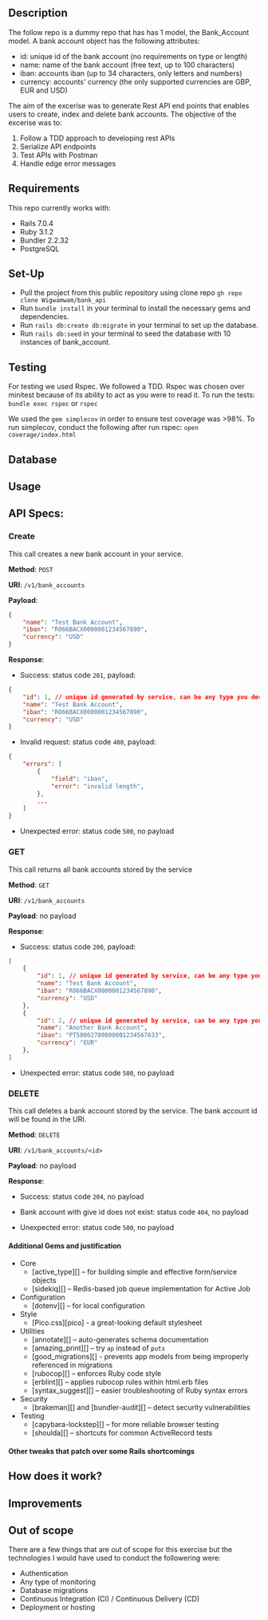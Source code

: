 ## Description

The follow repo  is a dummy repo that has has 1 model, the Bank_Account model. A bank account object has the following attributes:

* id: unique id of the bank account (no requirements on type or length)
* name: name of the bank account (free text, up to 100 characters)
* iban: accounts iban (up to 34 characters, only letters and numbers)
* currency: accounts' currency (the only supported currencies are GBP, EUR and USD)

The aim of the excerise was to generate Rest API end points that enables users to create, index and delete bank accounts. The objective of the excerise was to:

1. Follow a TDD approach to developing rest APIs
2. Serialize API endpoints
3. Test APIs with Postman
4. Handle edge error messages

## Requirements

This repo currently works with:

* Rails 7.0.4
* Ruby 3.1.2
* Bundler 2.2.32
* PostgreSQL

## Set-Up

- Pull the project from this public repository using clone repo `gh repo clone Wigwamwam/bank_api`
- Run `bundle install` in your terminal to install the necessary gems and dependencies.
- Run `rails db:create db:migrate` in your terminal to set up the database.
- Run `rails db:seed` in your terminal to seed the database with 10 instances of bank_account.

## Testing
<!-- Outline justfication for Rspec -->
For testing we used Rspec. We followed a TDD. Rspec was chosen over minitest because of its ability to act as you were to read it. To run the tests:
`bundle exec rspec`
or
`rspec`

We used the `gem simplecov` in order to ensure test coverage was >98%. To run simplecov, conduct the following after run rspec:
`open coverage/index.html`
<!-- insert test coverage picture -->

## Database
<!-- Outline justfication for PostgresSQL -->

## Usage
<!-- Outline postman usage and outcome -->

## API Specs:
### Create

This call creates a new bank account in your service.

__Method__: `POST`

__URI__: `/v1/bank_accounts`

__Payload__:

```json
{
    "name": "Test Bank Account",
    "iban": "RO66BACX0000001234567890",
    "currency": "USD"
}
```

__Response__:

* Success: status code `201`, payload:

```json
{
    "id": 1, // unique id generated by service, can be any type you decide
    "name": "Test Bank Account",
    "iban": "RO66BACX0000001234567890",
    "currency": "USD"
}
```

* Invalid request: status code `400`, payload:

```json
{
    "errors": [
        {
            "field": "iban",
            "error": "invalid length",
        },
        ...
    ]
}
```

* Unexpected error: status code `500`, no payload


### GET

This call returns all bank accounts stored by the service

__Method__: `GET`

__URI__: `/v1/bank_accounts`

__Payload__: no payload

__Response__:

* Success: status code `200`, payload:

```json
[
    {
        "id": 1, // unique id generated by service, can be any type you decide
        "name": "Test Bank Account",
        "iban": "RO66BACX0000001234567890",
        "currency": "USD"
    },
    {
        "id": 2, // unique id generated by service, can be any type you decide
        "name": "Another Bank Account",
        "iban": "PT50002700000001234567833",
        "currency": "EUR"
    },
]
```

* Unexpected error: status code `500`, no payload


### DELETE

This call deletes a bank account stored by the service. The bank account id will be found in the URI.

__Method__: `DELETE`

__URI__: `/v1/bank_accounts/<id>`

__Payload__: no payload

__Response__:

* Success: status code `204`, no payload

* Bank account with give id does not exist: status code `404`, no payload

* Unexpected error: status code `500`, no payload


#### Additional Gems and justification

* Core
    * [active_type][] – for building simple and effective form/service objects
    * [sidekiq][] – Redis-based job queue implementation for Active Job
* Configuration
    * [dotenv][] – for local configuration
* Style
    * [Pico.css][pico] - a great-looking default stylesheet
* Utilities
    * [annotate][] – auto-generates schema documentation
    * [amazing_print][] – try `ap` instead of `puts`
    * [good_migrations][] - prevents app models from being improperly referenced in migrations
    * [rubocop][] – enforces Ruby code style
    * [erblint][] – applies rubocop rules within html.erb files
    * [syntax_suggest][] – easier troubleshooting of Ruby syntax errors
* Security
    * [brakeman][] and [bundler-audit][] – detect security vulnerabilities
* Testing
    * [capybara-lockstep][] – for more reliable browser testing
    * [shoulda][] – shortcuts for common ActiveRecord tests




#### Other tweaks that patch over some Rails shortcomings

## How does it work?


## Improvements


## Out of scope

There are a few things that are out of scope for this exercise but the technologies I would have used to conduct the followering were:
<!-- implement rationale -->

* Authentication
* Any type of monitoring
* Database migrations
* Continuous Integration (CI) / Continuous Delivery (CD)
* Deployment or hosting

